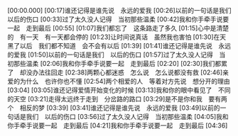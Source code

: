 [00:00.000][00:17]谁还记得是谁先说　永远的爱我[00:26]以前的一句话是我们　以后的伤口[00:33]过了太久没人记得　当初那些温柔[00:42]我和你手牵手说要一起　走到最后[00:55][01:07]我们都忘了　这条路走了多久[01:15]心中是清楚的　有一天　有一天都会停的[01:23]让时间说真话　虽然我也害怕[01:30]在天黑了以后　我们都不知道　会不会有以后[01:39][01:41]谁还记得是谁先说　永远的爱我[01:50]以前的一句话是我们　以后的伤口[01:57]过了太久没人记得　当初那些温柔[02:06]我和你手牵手说要一起　走到最后[02:20][02:30]我们都累了　却没办法往回走[02:38]两颗心都迷惑　怎么说　怎么说都没有救[02:46]亲爱的为什么　也许你也不懂[02:54]两个相爱的人　等着对方先说　想分开的理由[03:04][03:05]谁还记得爱情开始变化的时候[03:13]我和你的眼中看见了　不同的天空[03:21]走得太远终于走到　分岔路的路口[03:29]是不是你和我　要有两个　相反的梦[03:39][03:41]谁还记得是谁先说　永远的爱我[03:49]以前的一句话是我们　以后的伤口[03:56]过了太久没人记得　当初那些温柔[04:05]我和你手牵手说要一起　走到最后[04:21]我和你手牵手说要一起　走到最后[04:36]